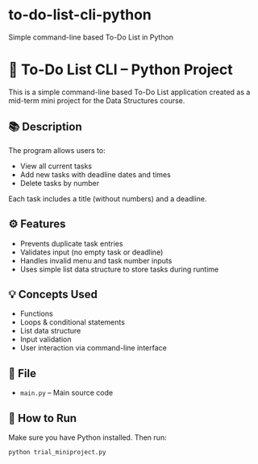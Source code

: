 # to-do-list-cli-python
Simple command-line based To-Do List in Python
# 📝 To-Do List CLI – Python Project

This is a simple command-line based To-Do List application created as a mid-term mini project for the Data Structures course.

## 📚 Description

The program allows users to:
- View all current tasks
- Add new tasks with deadline dates and times
- Delete tasks by number

Each task includes a title (without numbers) and a deadline.

## ⚙️ Features
- Prevents duplicate task entries
- Validates input (no empty task or deadline)
- Handles invalid menu and task number inputs
- Uses simple list data structure to store tasks during runtime

## 💡 Concepts Used
- Functions
- Loops & conditional statements
- List data structure
- Input validation
- User interaction via command-line interface

## 📁 File
- `main.py` – Main source code

## 🚀 How to Run
Make sure you have Python installed. Then run:

```bash
python trial_miniproject.py
